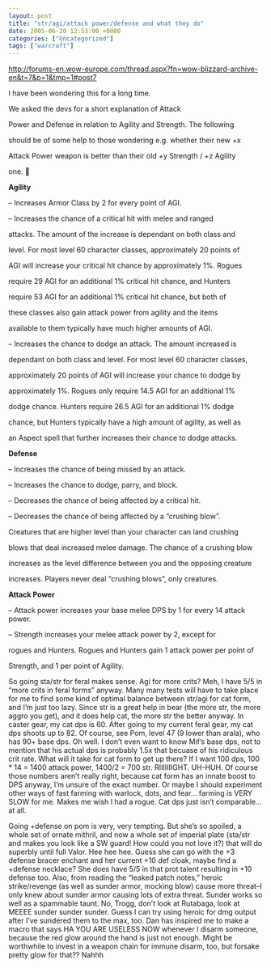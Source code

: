 ```yaml
---
layout: post
title: "str/agi/attack power/defense and what they do"
date: 2005-06-20 12:53:00 +0000
categories: ["Uncategorized"]
tags: ["warcraft"]
---
```


http://forums-en.wow-europe.com/thread.aspx?fn=wow-blizzard-archive-en&t=7&p=1&tmp=1#post7

I have been wondering this for a long time. 

We asked the devs for a short explanation of Attack

Power and Defense in relation to Agility and Strength. The following

should be of some help to those wondering e.g. whether their new +x

Attack Power weapon is better than their old +y Strength / +z Agility

one. 🙂

**Agility**

– Increases Armor Class by 2 for every point of AGI.

– Increases the chance of a critical hit with melee and ranged

attacks. The amount of the increase is dependant on both class and

level. For most level 60 character classes, approximately 20 points of

AGI will increase your critical hit chance by approximately 1%. Rogues

require 29 AGI for an additional 1% critical hit chance, and Hunters

require 53 AGI for an additional 1% critical hit chance, but both of

these classes also gain attack power from agility and the items

available to them typically have much higher amounts of AGI.

– Increases the chance to dodge an attack. The amount increased is

dependant on both class and level. For most level 60 character classes,

approximately 20 points of AGI will increase your chance to dodge by

approximately 1%. Rogues only require 14.5 AGI for an additional 1%

dodge chance. Hunters require 26.5 AGI for an additional 1% dodge

chance, but Hunters typically have a high amount of agility, as well as

an Aspect spell that further increases their chance to dodge attacks.

**Defense**

– Increases the chance of being missed by an attack.

– Increases the chance to dodge, parry, and block.

– Decreases the chance of being affected by a critical hit.

– Decreases the chance of being affected by a “crushing blow”.

Creatures that are higher level than your character can land crushing

blows that deal increased melee damage. The chance of a crushing blow

increases as the level difference between you and the opposing creature

increases. Players never deal “crushing blows”, only creatures.

**Attack Power**

– Attack power increases your base melee DPS by 1 for every 14 attack power.

– Strength increases your melee attack power by 2, except for

rogues and Hunters. Rogues and Hunters gain 1 attack power per point of

Strength, and 1 per point of Agility.

So going sta/str for feral makes sense. Agi for more crits? Meh, I have 5/5 in “more crits in feral forms” anyway. Many many tests will have to take place for me to find some kind of optimal balance between str/agi for cat form, and I’m just too lazy. Since str is a great help in bear (the more str, the more aggro you get), and it does help cat, the more str the better anyway. In caster gear, my cat dps is 60. After going to my current feral gear, my cat dps shoots up to 82. Of course, see Pom, level 47 (9 lower than arala), who has 90+ base dps. Oh well. I don’t even want to know Mif’s base dps, not to mention that his actual dps is probably 1.5x that becuase of his ridiculous crit rate. What will it take for cat form to get up there? If I want 100 dps, 100 * 14 = 1400 attack power, 1400/2 = 700 str. RIIIIIIIGHT. UH-HUH. Of course those numbers aren’t really right, because cat form has an innate boost to DPS anyway, I’m unsure of the exact number. Or maybe I should experiment other ways of fast farming with warlock, dots, and fear… farming is VERY SLOW for me. Makes me wish I had a rogue. Cat dps just isn’t comparable… at all.

Going +defense on pom is very, very tempting. But she’s so spoiled, a whole set of ornate mithril, and now a whole set of imperial plate (sta/str and makes you look like a SW guard! How could you not love it?) that will do superbly until full Valor. Hee hee hee. Guess she can go with the +3 defense bracer enchant and her current +10 def cloak, maybe find a +defense necklace? She does have 5/5 in that prot talent resulting in +10 defense too. Also, from reading the “leaked patch notes,” heroic strike/revenge (as well as sunder armor, mocking blow) cause more threat–I only knew about sunder armor causing lots of extra threat. Sunder works so well as a spammable taunt. No, Trogg, don’t look at Rutabaga, look at MEEEE sunder sunder sunder. Guess I can try using heroic for dmg output after I’ve sundered them to the max, too. Dan has inspired me to make a macro that says HA YOU ARE USELESS NOW whenever I disarm someone, because the red glow around the hand is just not enough. Might be worthwhile to invest in a weapon chain for immune disarm, too, but forsake pretty glow for that?? Nahhh
